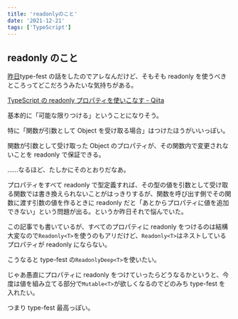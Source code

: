 ```yaml
---
title: 'readonlyのこと'
date: '2021-12-21'
tags: ['TypeScript']
---
```


## readonly のこと

[昨日](/posts/2021-12-20/)type-fest の話をしたのでアレなんだけど、そもそも readonly を使うべきところってどこだろうみたいな気持ちがある。

[TypeScript の readonly プロパティを使いこなす \- Qiita](https://qiita.com/uhyo/items/0fd033ff1aed9b4b32dd)

基本的に「可能な限りつける」ということになりそう。

特に「関数が引数として Object を受け取る場合」はつけたほうがいいっぽい。

関数が引数として受け取った Object のプロパティが、その関数内で変更されないことを readonly で保証できる。

……なるほど、たしかにそのとおりだなあ。

プロパティをすべて readonly で型定義すれば、その型の値を引数として受け取る関数では書き換えられないことがはっきりするが、関数を呼び出す側でその関数に渡す引数の値を作るときに readonly だと「あとからプロパティに値を追加できない」という問題が出る。というか昨日それで悩んでいた。

この記事でも書いているが、すべてのプロパティに readonly をつけるのは結構大変なので`Readonly<T>`を使うのもアリだけど、`Readonly<T>`はネストしているプロパティが readonly にならない。

こうなると type-fest の`ReadonlyDeep<T>`を使いたい。

じゃあ愚直にプロパティに readonly をつけていったらどうなるかというと、今度は値を組み立てる部分で`Mutable<T>`が欲しくなるのでどのみち type-fest を入れたい。

つまり type-fest 最高っぽい。
